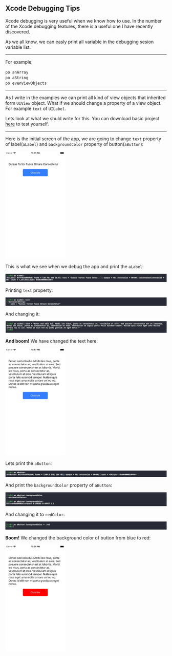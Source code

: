 ## Xcode Debugging Tips

<p>Xcode debugging is very useful when we know how to use. In the number of the Xcode debugging features, there is a useful one I have recently discovered.</p>

As we all know, we can easly print all variable in the debugging sesion variable list.
<hr>
For example:

`po anArray`<br>
`po aString`<br>
`po evenViewObjects`
<hr>

As I write in the examples we can print all kind of view objects that inherited form `UIView` object. What if we should change a property of a view object. For example `text` of `UILabel`.

Lets look at what we shuld write for this.  You can download basic project [here](https://github.com/arslanbilal/CodeExamples/tree/master/DebuggingTips) to test yourself.
<hr>

Here is the initial screen of the app, we are going to change `text` property of label(`aLabel`) and `backgroundColor` property of button(`aButton`):

<img src="./images/1.png" height="333" width="187">

This is what we see when we debug the app and print the `aLabel`:

<img src="./images/2.png">

Printing `text` property:

<img src="./images/3.png">

And changing it:

<img src="./images/4.png">

**And boom!** We have changed the text here:

<img src="./images/5.png" height="333" width="187">

Lets print the `aButton`:

<img src="./images/6.png">

And print the `backgroundColor` property of `aButton`:

<img src="./images/7.png">

And changing it to `redColor`:

<img src="./images/8.png">

**Boom!** We changed the background color of button from blue to red:

<img src="./images/9.png" height="333" width="187">